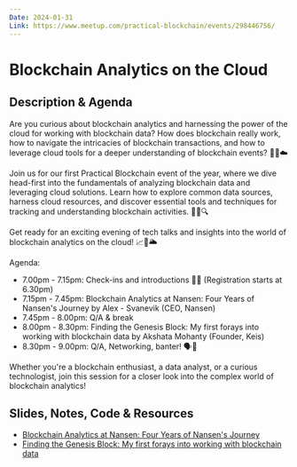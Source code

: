 ```yaml
---
Date: 2024-01-31
Link: https://www.meetup.com/practical-blockchain/events/298446756/
---
```


# Blockchain Analytics on the Cloud

## Description & Agenda

Are you curious about blockchain analytics and harnessing the power of the cloud for working with blockchain data? How does blockchain really work, how to navigate the intricacies of blockchain transactions, and how to leverage cloud tools for a deeper understanding of blockchain events? 🤔💼☁️

Join us for our first Practical Blockchain event of the year, where we dive head-first into the fundamentals of analyzing blockchain data and leveraging cloud solutions. Learn how to explore common data sources, harness cloud resources, and discover essential tools and techniques for tracking and understanding blockchain activities. 🚀🌐🔍

Get ready for an exciting evening of tech talks and insights into the world of blockchain analytics on the cloud! 📈📡🌥️

Agenda:

- 7.00pm - 7.15pm: Check-ins and introductions 👋📝 (Registration starts at 6.30pm)
- 7.15pm - 7.45pm: Blockchain Analytics at Nansen: Four Years of Nansen's Journey by Alex - Svanevik (CEO, Nansen)
- 7.45pm - 8.00pm: Q/A & break
- 8.00pm - 8.30pm: Finding the Genesis Block: My first forays into working with blockchain data by Akshata Mohanty (Founder, Keis)
- 8.30pm - 9.00pm: Q/A, Networking, banter! 🗣️🤝

Whether you're a blockchain enthusiast, a data analyst, or a curious technologist, join this session for a closer look into the complex world of blockchain analytics!

## Slides, Notes, Code & Resources

- [Blockchain Analytics at Nansen: Four Years of Nansen's Journey](https://pitch.com/v/onchain-analytics-at-nansen-t297v3/10ff0cbc-8677-4920-9e1b-3102b6e4c8f8)
- [Finding the Genesis Block: My first forays into working with blockchain data](https://docs.google.com/presentation/d/e/2PACX-1vQR9TfzoqiJkvLjwMuQL6tXcZoj2hpVS7IIya14LXmsBDO-WYX04iE1ifuDBEnrAt2PVWThhJqd310h/pub?start=false&loop=false&delayms=3000)
